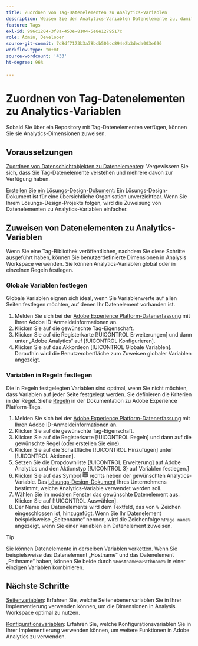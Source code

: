 ```yaml
---
title: Zuordnen von Tag-Datenelementen zu Analytics-Variablen
description: Weisen Sie den Analytics-Variablen Datenelemente zu, damit Sie sie als Dimensionen in Analysis Workspace verwenden können.
feature: Tags
exl-id: 996c1204-3f8a-453e-8104-5e8e1279517c
role: Admin, Developer
source-git-commit: 7d8df7173b3a78bcb506cc894e2b3deda003e696
workflow-type: tm+mt
source-wordcount: '433'
ht-degree: 96%

---
```



# Zuordnen von Tag-Datenelementen zu Analytics-Variablen

Sobald Sie über ein Repository mit Tag-Datenelementen verfügen, können Sie sie Analytics-Dimensionen zuweisen.

## Voraussetzungen

[Zuordnen von Datenschichtobjekten zu Datenelementen](layer-to-elements.md): Vergewissern Sie sich, dass Sie Tag-Datenelemente verstehen und mehrere davon zur Verfügung haben.

[Erstellen Sie ein Lösungs-Design-Dokument](../prepare/solution-design.md): Ein Lösungs-Design-Dokument ist für eine übersichtliche Organisation unverzichtbar. Wenn Sie Ihrem Lösungs-Design-Projekts folgen, wird die Zuweisung von Datenelementen zu Analytics-Variablen einfacher.

## Zuweisen von Datenelementen zu Analytics-Variablen

Wenn Sie eine Tag-Bibliothek veröffentlichen, nachdem Sie diese Schritte ausgeführt haben, können Sie benutzerdefinierte Dimensionen in Analysis Workspace verwenden. Sie können Analytics-Variablen global oder in einzelnen Regeln festlegen.

### Globale Variablen festlegen

Globale Variablen eignen sich ideal, wenn Sie Variablenwerte auf allen Seiten festlegen möchten, auf denen Ihr Datenelement vorhanden ist.

1. Melden Sie sich bei der [Adobe Experience Platform-Datenerfassung](https://experience.adobe.com/data-collection) mit Ihren Adobe ID-Anmeldeinformationen an.
1. Klicken Sie auf die gewünschte Tag-Eigenschaft.
1. Klicken Sie auf die Registerkarte [!UICONTROL Erweiterungen] und dann unter „Adobe Analytics“ auf [!UICONTROL Konfigurieren].
1. Klicken Sie auf das Akkordeon [!UICONTROL Globale Variablen]. Daraufhin wird die Benutzeroberfläche zum Zuweisen globaler Variablen angezeigt.

### Variablen in Regeln festlegen

Die in Regeln festgelegten Variablen sind optimal, wenn Sie nicht möchten, dass Variablen auf jeder Seite festgelegt werden. Sie definieren die Kriterien in der Regel. Siehe [Regeln](https://experienceleague.adobe.com/docs/experience-platform/tags/ui/rules.html?lang=de) in der Dokumentation zu Adobe Experience Platform-Tags.

1. Melden Sie sich bei der [Adobe Experience Platform-Datenerfassung](https://experience.adobe.com/data-collection) mit Ihren Adobe ID-Anmeldeinformationen an.
1. Klicken Sie auf die gewünschte Tag-Eigenschaft.
1. Klicken Sie auf die Registerkarte [!UICONTROL Regeln] und dann auf die gewünschte Regel (oder erstellen Sie eine).
1. Klicken Sie auf die Schaltfläche [!UICONTROL Hinzufügen] unter [!UICONTROL Aktionen].
1. Setzen Sie die Dropdownliste [!UICONTROL Erweiterung] auf Adobe Analytics und den Aktionstyp [!UICONTROL 3} auf Variablen festlegen.]
1. Klicken Sie auf das Symbol ![Datenelement](assets/data-element.png) rechts neben der gewünschten Analytics-Variable. Das [Lösungs-Design-Dokument](../prepare/solution-design.md) Ihres Unternehmens bestimmt, welche Analytics-Variable verwendet werden soll.
1. Wählen Sie im modalen Fenster das gewünschte Datenelement aus. Klicken Sie auf [!UICONTROL Auswählen].
1. Der Name des Datenelements wird dem Textfeld, das von `%`-Zeichen eingeschlossen ist, hinzugefügt. Wenn Sie Ihr Datenelement beispielsweise „Seitenname“ nennen, wird die Zeichenfolge `%Page name%` angezeigt, wenn Sie einer Variablen ein Datenelement zuweisen.

>[!TIP]
>
>Sie können Datenelemente in derselben Variablen verketten. Wenn Sie beispielsweise das Datenelement „Hostname“ und das Datenelement „Pathname“ haben, können Sie beide durch `%Hostname%%Pathname%` in einer einzigen Variablen kombinieren.

## Nächste Schritte

[Seitenvariablen](../vars/page-vars/page-variables.md): Erfahren Sie, welche Seitenebenenvariablen Sie in Ihrer Implementierung verwenden können, um die Dimensionen in Analysis Workspace optimal zu nutzen.

[Konfigurationsvariablen](../vars/config-vars/configuration-variables.md): Erfahren Sie, welche Konfigurationsvariablen Sie in Ihrer Implementierung verwenden können, um weitere Funktionen in Adobe Analytics zu verwenden.
